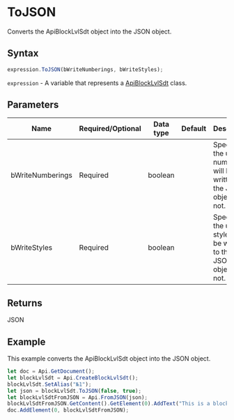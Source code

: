 # ToJSON

Converts the ApiBlockLvlSdt object into the JSON object.

## Syntax

```javascript
expression.ToJSON(bWriteNumberings, bWriteStyles);
```

`expression` - A variable that represents a [ApiBlockLvlSdt](../ApiBlockLvlSdt.md) class.

## Parameters

| **Name** | **Required/Optional** | **Data type** | **Default** | **Description** |
| ------------- | ------------- | ------------- | ------------- | ------------- |
| bWriteNumberings | Required | boolean |  | Specifies if the used numberings will be written to the JSON object or not. |
| bWriteStyles | Required | boolean |  | Specifies if the used styles will be written to the JSON object or not. |

## Returns

JSON

## Example

This example converts the ApiBlockLvlSdt object into the JSON object.

```javascript editor-
let doc = Api.GetDocument();
let blockLvlSdt = Api.CreateBlockLvlSdt();
blockLvlSdt.SetAlias("№1");
let json = blockLvlSdt.ToJSON(false, true);
let blockLvlSdtFromJSON = Api.FromJSON(json);
blockLvlSdtFromJSON.GetContent().GetElement(0).AddText("This is a block text content control.");
doc.AddElement(0, blockLvlSdtFromJSON);
```

